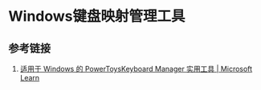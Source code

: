 # Windows键盘映射管理工具


## 参考链接

1. [适用于 Windows 的 PowerToysKeyboard Manager 实用工具 | Microsoft Learn](https://learn.microsoft.com/zh-cn/windows/powertoys/keyboard-manager)